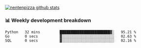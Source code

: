 [![nentenpizza github stats](https://github-readme-stats.vercel.app/api?username=nentenpizza&count_private=true)](https://github.com/anuraghazra/github-readme-stats)

### 📊 Weekly development breakdown
<!--START_SECTION:waka-->

```text
Python   32 mins         ███████████████████████▓░   95.21 %
Go       0 secs          ▓░░░░░░░░░░░░░░░░░░░░░░░░   02.63 %
SQL      0 secs          ▓░░░░░░░░░░░░░░░░░░░░░░░░   02.16 %
```

<!--END_SECTION:waka-->

